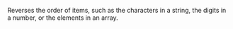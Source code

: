 Reverses the order of items, such as the characters in a
        string, the digits in a number, or the elements in an array.
